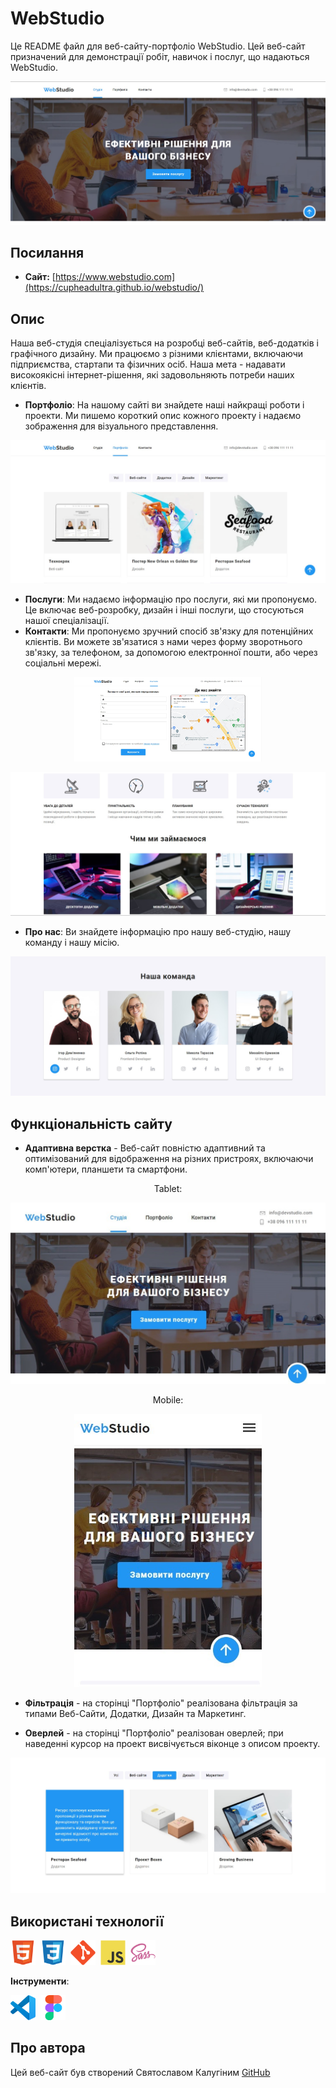 # WebStudio

Це README файл для веб-сайту-портфоліо WebStudio. Цей веб-сайт призначений для демонстрації робіт,
навичок і послуг, що надаються WebStudio.

![Webstudio](img/img-readme/readme-title.jpg)

## Посилання

- **Сайт:** [https://www.webstudio.com](https://cupheadultra.github.io/webstudio/)

## Опис

Наша веб-студія спеціалізується на розробці веб-сайтів, веб-додатків і графічного дизайну. Ми
працюємо з різними клієнтами, включаючи підприємства, стартапи та фізичних осіб. Наша мета -
надавати високоякісні інтернет-рішення, які задовольняють потреби наших клієнтів.

- **Портфоліо**: На нашому сайті ви знайдете наші найкращі роботи і проекти. Ми пишемо короткий опис
  кожного проекту і надаємо зображення для візуального представлення.

![Portfolio](img/img-readme/readme-port.jpg)

- **Послуги**: Ми надаємо інформацію про послуги, які ми пропонуємо. Це включає веб-розробку, дизайн
  і інші послуги, що стосуються нашої спеціалізації.
- **Контакти**: Ми пропонуємо зручний спосіб зв'язку для потенційних клієнтів. Ви можете зв'язатися
  з нами через форму зворотнього зв'язку, за телефоном, за допомогою електронної пошти, або через
  соціальні мережі.

<div align="center">
<img src="img/img-readme/readme-modal.jpg" alt="Modal window" width="300">
</div>

![Benefits and services](img/img-readme/readme-serv.jpg)

- **Про нас**: Ви знайдете інформацію про нашу веб-студію, нашу команду і нашу місію.

![Team](img/img-readme/readme-team.jpg)

## Функціональність сайту
- **Адаптивна верстка** - Веб-сайт повністю адаптивний та оптимізований для відображення на різних пристроях, включаючи комп'ютери, планшети та смартфони.



<!-- ![Tablet Version](images/readme/studio-tablet.png) -->
<div align="center">
  <p>Tablet:</p>
<img src="img/img-readme/readme-tablet.jpg" alt="Tablet Version" width="600">
</div>

<div align="center">
  <p>Mobile: </p>
<img src="img/img-readme/readme-mobile.jpg" alt="Mobile Version" width="300">
</div>
<!-- ![Tablet Version](images/readme/studio-tablet.png) -->

- **Фільтрація** - на сторінці "Портфоліо" реалізована фільтрація за типами Веб-Сайти, Додатки,
  Дизайн та Маркетинг.

- **Оверлей** - на сторінці "Портфоліо" реалізован оверлей; при наведенні курсор на проект
  висвічується віконце з описом проекту.

![Filter](img/img-readme/readme-filter.jpg)

## Використані технології

<div>
  <img src="https://github.com/devicons/devicon/blob/master/icons/html5/html5-original.svg" title="html5" alt="html5" width="40" height="40"/>&nbsp;
  <img src="https://github.com/devicons/devicon/blob/master/icons/css3/css3-original.svg" title="css" alt="css" width="40" height="40"/>&nbsp;
  <img src="https://github.com/devicons/devicon/blob/master/icons/git/git-original.svg" title="git" alt="git" width="40" height="40"/>&nbsp;
  <img src="https://github.com/devicons/devicon/blob/master/icons/javascript/javascript-original.svg" title="javascript" alt="javascript" width="40" height="40"/>&nbsp;
  <img src="https://github.com/devicons/devicon/blob/master/icons/sass/sass-original.svg" title="sass" alt="sass" width="40" height="40"/>&nbsp;
</div>

**Інструменти**:

<div>
    <img src="https://github.com/devicons/devicon/blob/master/icons/vscode/vscode-original.svg" title="vscode" alt="vscode" width="40" height="40"/>&nbsp;
  <img src="https://github.com/devicons/devicon/blob/master/icons/figma/figma-original.svg" title="figma" alt="figma" width="40" height="40"/>&nbsp;
 
</div>

## Про автора

Цей веб-сайт був створений Святославом Калугіним [GitHub](https://https://github.com/CupheadUltra)
